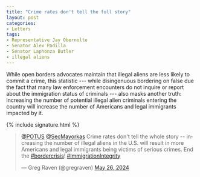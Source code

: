 ```yaml
---
title: "Crime rates don't tell the full story"
layout: post
categories:
- Letters
tags:
- Representative Jay Obernolte
- Senator Alex Padilla
- Senator Laphonza Butler
- illegal aliens
---
```


While open borders advocates maintain that illegal aliens are less likely to commit a crime, this statistic --- while disingenuous bordering on false due the fact that many law enforcement encounters do not inquire or report about the immigration status of criminals --- also masks another truth: increasing the number of potential illegal alien criminals entering the country will increase the number of Americans and legal immigrants impacted by it.

{% include signature.html %}

<blockquote class="twitter-tweet"><p lang="en" dir="ltr"><a href="https://twitter.com/POTUS?ref_src=twsrc%5Etfw">@POTUS</a> <a href="https://twitter.com/SecMayorkas?ref_src=twsrc%5Etfw">@SecMayorkas</a> Crime rates don&#39;t tell the whole story -- increasing the number of illegal aliens in the U.S. will result in more Americans and legal immigrants being victims of serious crimes. End the <a href="https://twitter.com/hashtag/bordercrisis?src=hash&amp;ref_src=twsrc%5Etfw">#bordercrisis</a>! <a href="https://twitter.com/hashtag/ImmigrationIntegrity?src=hash&amp;ref_src=twsrc%5Etfw">#ImmigrationIntegrity</a></p>&mdash; Greg Raven (@gregraven) <a href="https://twitter.com/gregraven/status/1794710056862372134?ref_src=twsrc%5Etfw">May 26, 2024</a></blockquote> <script async src="https://platform.twitter.com/widgets.js" charset="utf-8"></script>
